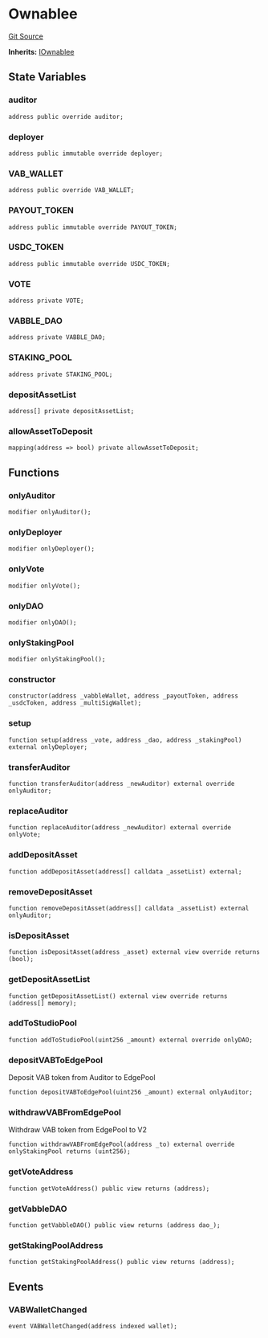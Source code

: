 # Ownablee
[Git Source](https://github.com/Mill1995/VABDAO/blob/9050477259e61daa6bf97d9f648c5d24a5f80da7/contracts/dao/Ownablee.sol)

**Inherits:**
[IOwnablee](/contracts/interfaces/IOwnablee.sol/interface.IOwnablee.md)


## State Variables
### auditor

```solidity
address public override auditor;
```


### deployer

```solidity
address public immutable override deployer;
```


### VAB_WALLET

```solidity
address public override VAB_WALLET;
```


### PAYOUT_TOKEN

```solidity
address public immutable override PAYOUT_TOKEN;
```


### USDC_TOKEN

```solidity
address public immutable override USDC_TOKEN;
```


### VOTE

```solidity
address private VOTE;
```


### VABBLE_DAO

```solidity
address private VABBLE_DAO;
```


### STAKING_POOL

```solidity
address private STAKING_POOL;
```


### depositAssetList

```solidity
address[] private depositAssetList;
```


### allowAssetToDeposit

```solidity
mapping(address => bool) private allowAssetToDeposit;
```


## Functions
### onlyAuditor


```solidity
modifier onlyAuditor();
```

### onlyDeployer


```solidity
modifier onlyDeployer();
```

### onlyVote


```solidity
modifier onlyVote();
```

### onlyDAO


```solidity
modifier onlyDAO();
```

### onlyStakingPool


```solidity
modifier onlyStakingPool();
```

### constructor


```solidity
constructor(address _vabbleWallet, address _payoutToken, address _usdcToken, address _multiSigWallet);
```

### setup


```solidity
function setup(address _vote, address _dao, address _stakingPool) external onlyDeployer;
```

### transferAuditor


```solidity
function transferAuditor(address _newAuditor) external override onlyAuditor;
```

### replaceAuditor


```solidity
function replaceAuditor(address _newAuditor) external override onlyVote;
```

### addDepositAsset


```solidity
function addDepositAsset(address[] calldata _assetList) external;
```

### removeDepositAsset


```solidity
function removeDepositAsset(address[] calldata _assetList) external onlyAuditor;
```

### isDepositAsset


```solidity
function isDepositAsset(address _asset) external view override returns (bool);
```

### getDepositAssetList


```solidity
function getDepositAssetList() external view override returns (address[] memory);
```

### addToStudioPool


```solidity
function addToStudioPool(uint256 _amount) external override onlyDAO;
```

### depositVABToEdgePool

Deposit VAB token from Auditor to EdgePool


```solidity
function depositVABToEdgePool(uint256 _amount) external onlyAuditor;
```

### withdrawVABFromEdgePool

Withdraw VAB token from EdgePool to V2


```solidity
function withdrawVABFromEdgePool(address _to) external override onlyStakingPool returns (uint256);
```

### getVoteAddress


```solidity
function getVoteAddress() public view returns (address);
```

### getVabbleDAO


```solidity
function getVabbleDAO() public view returns (address dao_);
```

### getStakingPoolAddress


```solidity
function getStakingPoolAddress() public view returns (address);
```

## Events
### VABWalletChanged

```solidity
event VABWalletChanged(address indexed wallet);
```

